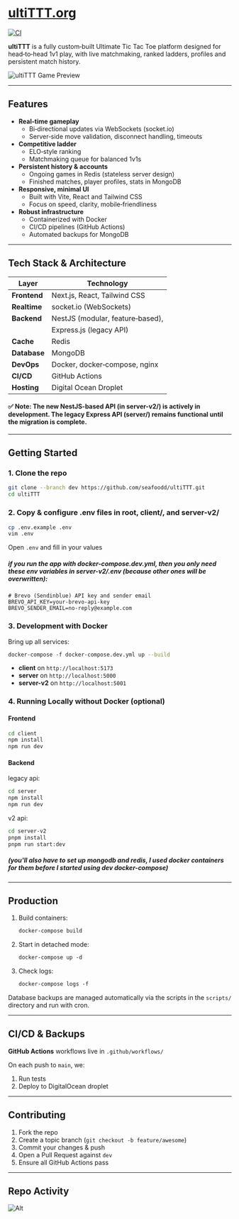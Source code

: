 # [ultiTTT.org](https://ultittt.org)

[![CI](https://github.com/seafoodd/ultiTTT/actions/workflows/deploy.yml/badge.svg)](https://github.com/seafoodd/ultiTTT/actions)

**ultiTTT** is a fully custom‑built Ultimate Tic Tac Toe platform designed for head‑to‑head 1v1 play, with live matchmaking, ranked ladders, profiles and persistent match history.

![ultiTTT Game Preview](./docs/demo.webp)

---

## Features

- **Real‑time gameplay**
  - Bi‑directional updates via WebSockets (socket.io)
  - Server‑side move validation, disconnect handling, timeouts
- **Competitive ladder**
  - ELO‑style ranking
  - Matchmaking queue for balanced 1v1s
- **Persistent history & accounts**
  - Ongoing games in Redis (stateless server design)
  - Finished matches, player profiles, stats in MongoDB
- **Responsive, minimal UI**
  - Built with Vite, React and Tailwind CSS
  - Focus on speed, clarity, mobile‑friendliness
- **Robust infrastructure**
  - Containerized with Docker
  - CI/CD pipelines (GitHub Actions)
  - Automated backups for MongoDB

---

## Tech Stack & Architecture

| Layer        | Technology                      |
| ------------ | ------------------------------- |
| **Frontend** | Next.js, React, Tailwind CSS    |
| **Realtime** | socket.io (WebSockets)          |
| **Backend**  | NestJS (modular, feature‑based),|
|              | Express.js (legacy API)         |
| **Cache**    | Redis                           |
| **Database** | MongoDB                         |
| **DevOps**   | Docker, docker‑compose, nginx   |
| **CI/CD**    | GitHub Actions                  |
| **Hosting**  | Digital Ocean Droplet           |

#### ✅ Note: The new NestJS-based API (in server-v2/) is actively in development. The legacy Express API (server/) remains functional until the migration is complete.

---

## Getting Started

### 1. Clone the repo

```bash
git clone --branch dev https://github.com/seafoodd/ultiTTT.git
cd ultiTTT
```

### 2. Copy & configure .env files in root, client/, and server-v2/

```bash
cp .env.example .env
vim .env
```

Open `.env` and fill in your values

##### if you run the app with docker-compose.dev.yml, then you only need these env variables in server-v2/.env (because other ones will be overwritten):

```env
# Brevo (Sendinblue) API key and sender email
BREVO_API_KEY=your-brevo-api-key
BREVO_SENDER_EMAIL=no-reply@example.com
```

### 3. Development with Docker

Bring up all services:

```bash
docker‑compose ‑f docker‑compose.dev.yml up --build
```

- **client** on `http://localhost:5173`
- **server** on `http://localhost:5000`
- **server-v2** on `http://localhost:5001`

### 4. Running Locally without Docker (optional)

#### Frontend

```bash
cd client
npm install
npm run dev
```

#### Backend

legacy api:

```bash
cd server
npm install
npm run dev
```

v2 api:

```bash
cd server-v2
pnpm install
pnpm run start:dev
```

##### (you'll also have to set up mongodb and redis, I used docker containers for them before I started using dev docker-compose)

---

## Production

1. Build containers:

   ```bash
   docker‑compose build
   ```

2. Start in detached mode:

   ```bash
   docker‑compose up ‑d
   ```

3. Check logs:

   ```bash
   docker‑compose logs ‑f
   ```

Database backups are managed automatically via the scripts in the `scripts/` directory and run with cron.

---

## CI/CD & Backups

**GitHub Actions** workflows live in `.github/workflows/`

On each push to `main`, we:

1. Run tests
2. Deploy to DigitalOcean droplet

---

## Contributing

1. Fork the repo
2. Create a topic branch (`git checkout -b feature/awesome`)
3. Commit your changes & push
4. Open a Pull Request against `dev`
5. Ensure all GitHub Actions pass

---

## Repo Activity
![Alt](https://repobeats.axiom.co/api/embed/7e5ed4af6e1b3000f64f462a80011d895990bd8a.svg "Repobeats analytics image")
